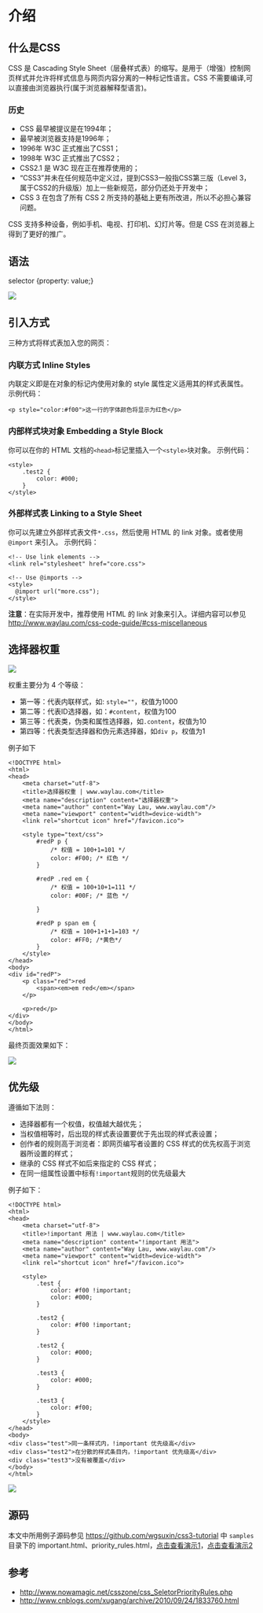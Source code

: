 介绍
====

## 什么是CSS
CSS 是 Cascading Style Sheet（层叠样式表）的缩写。是用于（增强）控制网页样式并允许将样式信息与网页内容分离的一种标记性语言。CSS 不需要编译,可以直接由浏览器执行(属于浏览器解释型语言)。

### 历史
* CSS 最早被提议是在1994年；
* 最早被浏览器支持是1996年；
* 1996年 W3C 正式推出了CSS1；
* 1998年 W3C 正式推出了CSS2；
* CSS2.1 是 W3C 现在正在推荐使用的；
* “CSS3”并未在任何规范中定义过，提到CSS3一般指CSS第三版（Level 3，属于CSS2的升级版）加上一些新规范，部分仍还处于开发中；
* CSS 3 在包含了所有 CSS 2 所支持的基础上更有所改进，所以不必担心兼容问题。

CSS 支持多种设备，例如手机、电视、打印机、幻灯片等。但是 CSS 在浏览器上得到了更好的推广。

## 语法

selector {property: value;}

![](../images/selector.jpg)

## 引入方式

三种方式将样式表加入您的网页：

### 内联方式 Inline Styles

内联定义即是在对象的标记内使用对象的 style 属性定义适用其的样式表属性。
示例代码：

	<p style="color:#f00">这一行的字体颜色将显示为红色</p>

### 内部样式块对象 Embedding a Style Block

你可以在你的 HTML 文档的`<head>`标记里插入一个`<style>`块对象。
示例代码：

	<style>
	    .test2 {
	        color: #000;
	    }
	</style>

### 外部样式表 Linking to a Style Sheet

你可以先建立外部样式表文件`*.css`，然后使用 HTML 的 link 对象。或者使用 `@import` 来引入。
示例代码：

	<!-- Use link elements -->
	<link rel="stylesheet" href="core.css">
	
	<!-- Use @imports -->
	<style>
	  @import url("more.css");
	</style>

**注意**：在实际开发中，推荐使用 HTML 的 link 对象来引入。详细内容可以参见<http://www.waylau.com/css-code-guide/#css-miscellaneous>

## 选择器权重

![](../images/priority_rules.jpg)

权重主要分为 4 个等级：

* 第一等：代表内联样式，如: `style=""`，权值为1000
* 第二等：代表ID选择器，如：`#content`，权值为100
* 第三等：代表类，伪类和属性选择器，如`.content`，权值为10
* 第四等：代表类型选择器和伪元素选择器，如`div p`，权值为1

例子如下

	<!DOCTYPE html>
	<html>
	<head>
	    <meta charset="utf-8">
	    <title>选择器权重 | www.waylau.com</title>
	    <meta name="description" content="选择器权重">
	    <meta name="author" content="Way Lau, www.waylau.com"/>
	    <meta name="viewport" content="width=device-width">
	    <link rel="shortcut icon" href="/favicon.ico">
	
	    <style type="text/css">
	        #redP p {
	            /* 权值 = 100+1=101 */
	            color: #F00; /* 红色 */
	        }
	
	        #redP .red em {
	            /* 权值 = 100+10+1=111 */
	            color: #00F; /* 蓝色 */
	
	        }
	
	        #redP p span em {
	            /* 权值 = 100+1+1+1=103 */
	            color: #FF0; /*黄色*/
	        }
	    </style>
	</head>
	<body>
	<div id="redP">
	    <p class="red">red
	        <span><em>em red</em></span>
	    </p>
	
	    <p>red</p>
	</div>
	</body>
	</html>

最终页面效果如下：

![](../images/priority_rules_2.jpg)

## 优先级

遵循如下法则：

* 选择器都有一个权值，权值越大越优先；
* 当权值相等时，后出现的样式表设置要优于先出现的样式表设置；
* 创作者的规则高于浏览者：即网页编写者设置的 CSS 样式的优先权高于浏览器所设置的样式；
* 继承的 CSS 样式不如后来指定的 CSS 样式；
* 在同一组属性设置中标有`!important`规则的优先级最大 

例子如下：

	<!DOCTYPE html>
	<html>
	<head>
	    <meta charset="utf-8">
	    <title>!important 用法 | www.waylau.com</title>
	    <meta name="description" content="!important 用法">
	    <meta name="author" content="Way Lau, www.waylau.com"/>
	    <meta name="viewport" content="width=device-width">
	    <link rel="shortcut icon" href="/favicon.ico">
	
	    <style>
	        .test {
	            color: #f00 !important;
	            color: #000;
	        }
	
	        .test2 {
	            color: #f00 !important;
	        }
	
	        .test2 {
	            color: #000;
	        }
	
	        .test3 {
	            color: #000;
	        }
	
	        .test3 {
	            color: #f00;
	        }
	    </style>
	</head>
	<body>
	<div class="test">同一条样式内，!important 优先级高</div>
	<div class="test2">在分散的样式条目内，!important 优先级高</div>
	<div class="test3">没有被覆盖</div>
	</body>
	</html>


![](../images/important.jpg)

## 源码

本文中所用例子源码参见
<https://github.com/wgsuxin/css3-tutorial> 中 `samples` 目录下的 important.html、priority_rules.html，[点击查看演示1](https://wgsuxin.github.io/css3-tutorial/samples/important.html)，[点击查看演示2](https://wgsuxin.github.io/css3-tutorial/samples/priority_rules.html)

## 参考
* <http://www.nowamagic.net/csszone/css_SeletorPriorityRules.php>
* <http://www.cnblogs.com/xugang/archive/2010/09/24/1833760.html>
